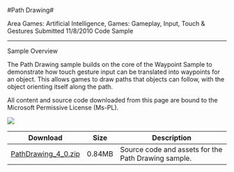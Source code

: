#Path Drawing#

Area
Games: Artificial Intelligence, Games: Gameplay, Input, Touch & Gestures
Submitted
11/8/2010
Code Sample

---

Sample Overview

The Path Drawing sample builds on the core of the Waypoint Sample to demonstrate how touch gesture input can be translated into waypoints for an object. This allows games to draw paths that objects can follow, with the object orienting itself along the path.


All content and source code downloaded from this page are bound to the Microsoft Permissive License (Ms-PL).

 ![](https://github.com/DDReaper/XNAGameStudio/blob/master/Images/path_drawing.png)


 
Download | Size | Description
---|---|---|
[PathDrawing_4_0.zip](https://github.com/DDReaper/XNAGameStudio/blob/master/Samples/PathDrawing_4_0.zip?raw=true) | 0.84MB | Source code and assets for the Path Drawing sample.